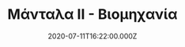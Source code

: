 ---
templateKey: work-item
title: Μάνταλα ΙΙ - Βιομηχανία
titleEN: Mandala ΙΙ Industry
date: 2020-07-11T16:22:00.000Z
type: painting
image: /img/mandala2.jpg
description: |-
  Μικτή τεχνική σε καμβά
  192 X 220
descriptionEN: |-
  Mixed media on canvas
  192 X 220
---